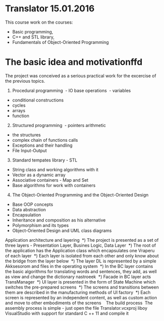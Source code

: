 # Translator 15.01.2016

This course work on the courses:
- Basic programming,
- C++ and STL library,
- Fundamentals of Object-Oriented Programming

# The basic idea and motivationffd

The project was conceived as a serious practical work for the excercise of the previous topics.
1. Procedural programming
 - IO base operations
  - variables
 - conditional constructions
 - cycles
 - arrays
 - function
2. Structured programming
 - pointers arithmetic
 - the structures
 - complex chain of functions calls
 - Exceptions and their handling
 - File Input-Output
3. Standard tempates library - STL
 - String class and working algorithms with it
 - Vector as a dynamic array
 - Associative containers - Map and Set
 - Base algorithms for work with containers
4. The Object-Oriented Programming and the Object-Oriented Design
 - Base OOP concepts
 - Data abstraction
 - Encapsulation
 - Inheritance and composition as his alternative
 - Polymorphism and its types
 - Object-Oriented Design and UML class diagrams  

Application architecture and layering
 *) The project is presented as a set of three layers - Presentation Layer, Busines Logic, Data Layer
 *) The root of the application has the Application class which encapsulates one Vraperu of each layer
 *) Each layer is isolated from each other and only know about the bridge from the layer below
 *) The layer DL is represented by a simple Akksesorom and files in the operating system
 *) In the BC layer contains the basic algorithms for translating words and sentences, they add, as well as view and change the dictionary nastroeek
 *) Facade in BC layer acts TransManager
 *) UI layer is presented in the form of State Machine which switches the pre-prepared screens
 *) The screens and transitions between them are described in the manufacturing methods of UI factory
 *) Each screen is represented by an independent content, as well as custom action and move to other embodiments of the screens
 
 The build process
 The assembly process is simple - just open the file Translator.vcxproj liboy VisualStudio with support for standard C ++ 11 and compile it
